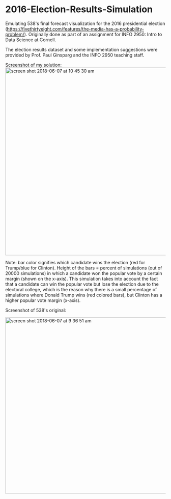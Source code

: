 # 2016-Election-Results-Simulation
Emulating 538's final forecast visualization for the 2016 presidential election (https://fivethirtyeight.com/features/the-media-has-a-probability-problem/). 
Originally done as part of an assignment for INFO 2950: Intro to Data Science at Cornell.

The election results dataset and some implementation suggestions were provided by Prof. Paul Ginsparg and the INFO 2950 teaching staff.

Screenshot of my solution: <br>
<img width="590" alt="screen shot 2018-06-07 at 10 45 30 am" src="https://user-images.githubusercontent.com/7096526/41107243-f53a6392-6a3f-11e8-9431-edfbd332e187.png">

Note: bar color signifies which candidate wins the election (red for Trump/blue for Clinton). Height of the bars = percent of simulations (out of 20000 simulations) in which a candidate won the popular vote by a certain margin (shown on the x-axis). This simulation takes into account the fact that a candidate can win the popular vote but lose the election due to the electoral college, which is the reason why there is a small percentage of simulations where Donald Trump wins (red colored bars), but Clinton has a higher popular vote margin (x-axis).
<br>

Screenshot of 538's original:

<img width="554" alt="screen shot 2018-06-07 at 9 36 51 am" src="https://user-images.githubusercontent.com/7096526/41105757-5ffc615c-6a3c-11e8-9e7b-da8936b424eb.png">



